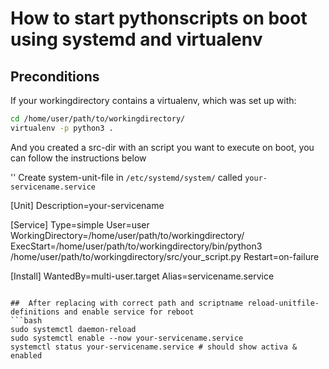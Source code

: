 # How to start pythonscripts on boot using systemd and virtualenv

## Preconditions
If your workingdirectory contains a virtualenv, which was set up with:

```bash 
cd /home/user/path/to/workingdirectory/
virtualenv -p python3 .
```

And you created a src-dir with an script you want to execute on boot, you can follow the instructions below

'' Create system-unit-file in `/etc/systemd/system/` called `your-servicename.service`

[Unit]
Description=your-servicename

[Service]
Type=simple
User=user
WorkingDirectory=/home/user/path/to/workingdirectory/
ExecStart=/home/user/path/to/workingdirectory/bin/python3 /home/user/path/to/workingdirectory/src/your_script.py
Restart=on-failure

[Install]
WantedBy=multi-user.target
Alias=servicename.service
```

##  After replacing with correct path and scriptname reload-unitfile-definitions and enable service for reboot
```bash
sudo systemctl daemon-reload 
sudo systemctl enable --now your-servicename.service
systemctl status your-servicename.service # should show activa & enabled
```
